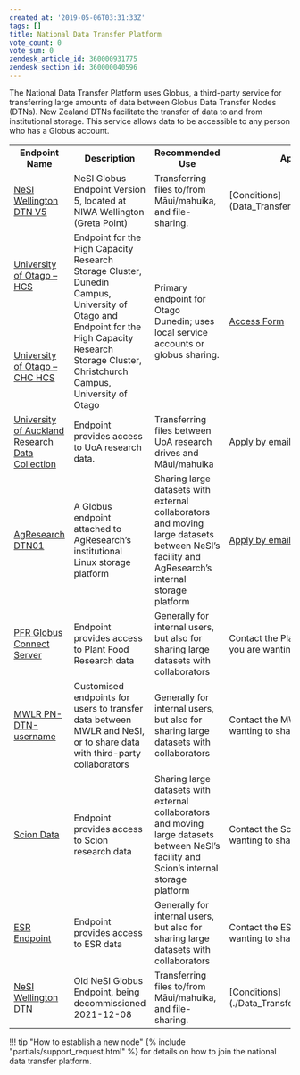```yaml
---
created_at: '2019-05-06T03:31:33Z'
tags: []
title: National Data Transfer Platform
vote_count: 0
vote_sum: 0
zendesk_article_id: 360000931775
zendesk_section_id: 360000040596
---
```


The National Data Transfer Platform uses Globus, a third-party service
for transferring large amounts of data between Globus Data Transfer
Nodes (DTNs). New Zealand DTNs facilitate the transfer of data to and
from institutional storage. This service allows data to be accessible to
any person who has a Globus account.

<table>
<tbody>
<tr>
    <th>Endpoint Name</th>
    <th>Description</th>
    <th>Recommended Use</th>
    <th>Apply for Use</th>
    <th>Contact</th>
</tr>
<tr>
    <td><a href="https://app.globus.org/file-manager?origin_id=3064bb28-e940-11e8-8caa-0a1d4c5c824a">NeSI Wellington DTN V5</a></td>
    <td >NeSI Globus Endpoint Version 5, located at NIWA Wellington (Greta Point)</td>
    <td>Transferring files to/from Māui/mahuika, and file-sharing.</td>
    <td>[Conditions](Data_Transfer_using_Globus_V5.md)</td>
    <td>{% include "partials/support_request.html" %}</a></td>
</tr>
<tr>
    <td>
        <a href="https://app.globus.org/file-manager?origin_id=108e72ac-c509-4cd0-940f-b7e3aa543007">University of Otago – HCS</a>
    </td>
    <td rowspan=2>Endpoint for the High Capacity Research Storage Cluster, Dunedin Campus, University of Otago and Endpoint for the High Capacity Research Storage Cluster, Christchurch Campus, University of Otago</td>
    <td rowspan=2>Primary endpoint for Otago Dunedin; uses local service accounts or globus sharing.</td>
    <td rowspan=2><a href="https://www.otago.ac.nz/its/forms/hcs-high-speed-data-transfer-service-access-form">Access Form</a></td>
    <td rowspan=2><a href="mailto:university@otago.ac.nz">university@otago.ac.nz</a></td>
</tr>
<tr>
    <td>
        <a href="https://app.globus.org/file-manager?origin_id=eeb5308a-2471-4696-9571-dd2092e041f9">University of Otago – CHC HCS</a>
    </td>
</tr>
<tr>
    <td><a href="https://app.globus.org/file-manager?destination_id=844ba90c-1d37-4480-8263-a206ebd9f4f3">University of Auckland Research Data Collection</a></td>
    <td>Endpoint provides access to UoA research data.</td>
    <td>Transferring files between UoA research drives and Māui/mahuika</td>
    <td><a href="mailto:researchdata@auckland.ac.nz">Apply by email</a></td>
    <td><a href="mailto:researchdata@auckland.ac.nz">researchdata@auckland.ac.nz</a></td>
</tr>
<tr>
    <td><a href="https://app.globus.org/file-manager?origin_id=455b2930-a0df-11e8-96e4-0a6d4e044368">AgResearch DTN01</a></td>
    <td>A Globus endpoint attached to AgResearch’s institutional Linux storage platform</td>
    <td>Sharing large datasets with external collaborators and moving large datasets between NeSI’s facility and AgResearch’s internal storage platform</td>
    <td><a href="mailto:servicedesk@agresearch.co.nz">Apply by email</a></td>
    <td><a href="mailto:servicedesk@agresearch.co.nz">servicedesk@agresearch.co.nz</a></td>
</tr>
<tr>
    <td><a href="https://app.globus.org/file-manager/collections/8861482e-b5a1-4ac8-ac52-2a5a5db5455d/overview?back=endpoints">PFR Globus Connect Server</a></td>
    <td>Endpoint provides access to Plant Food Research data</td>
    <td>Generally for internal users, but also for sharing large datasets with collaborators</td>
    <td>Contact the Plant and Food person you are wanting to share data with.</td>
    <td></td>
</tr>
<tr>
    <td><a href="https://transfer.nesi.org.nz/file-manager/collections/fc778f2e-d02f-40b8-9aea-470066145f3a/overview?back=endpoints">MWLR PN-DTN-username</a></td>
    <td>Customised endpoints for users to transfer data between MWLR and NeSI, or to share data with third-party collaborators</td>
    <td>Generally for internal users, but also for sharing large datasets with collaborators</td>
    <td>Contact the MWLR person you are wanting to share data with.</td>
    <td><a href="mailto:IToperations@landcareresearch.co.nz">IToperations@landcareresearch.co.nz</a></td>
</tr>
<tr>
    <td ><a href="https://transfer.nesi.org.nz/file-manager/collections/a256195f-cebe-4483-8e29-599d1d2388ed/overview?back=endpoints">Scion Data</a></td>
    <td>Endpoint provides access to Scion research data</td>
    <td >Sharing large datasets with external collaborators and moving large datasets between NeSI’s facility and Scion’s internal storage platform</td>
    <td>Contact the Scion person you are wanting to share data with.</td>
    <td></td>
</tr>
<tr>
    <td><a href="https://transfer.nesi.org.nz/file-manager/collections/632f9dad-f7a8-4411-b1c4-540aae646bac/overview">ESR Endpoint</a></td>
    <td>Endpoint provides access to ESR data</td>
    <td>Generally for internal users, but also for sharing large datasets with collaborators</td>
    <td>Contact the ESR person you are wanting to share data with.</td>
    <td></td>
</tr>
<tr>
    <td><a href="https://app.globus.org/file-manager?origin_id=3064bb28-e940-11e8-8caa-0a1d4c5c824a">NeSI Wellington DTN</a></td>
    <td>Old NeSI Globus Endpoint, being decommissioned 2021-12-08</td>
    <td>Transferring files to/from Māui/mahuika, and file-sharing.</td>
    <td>[Conditions](./Data_Transfer_using_Globus_V5.md)</td>
    <td><a href="mailto:support@nesi.org.nz">support@nesi.org.nz</a></td>
</tr>
</tbody>
</table>

!!! tip "How to establish a new node"
    {% include "partials/support_request.html" %} for details on how to
    join the national data transfer platform.
